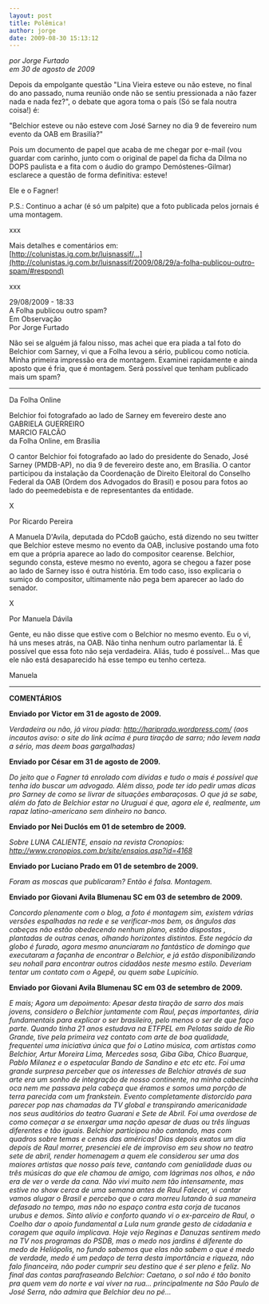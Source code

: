 ```yaml
---
layout: post
title: Polêmica!
author: jorge
date: 2009-08-30 15:13:12
---
```

*por Jorge Furtado*\
*em 30 de agosto de 2009*

Depois da empolgante questão "Lina Vieira esteve ou não esteve, no final do ano passado, numa reunião onde não se sentiu pressionada a não fazer nada e nada fez?", o debate que agora toma o país (Só se fala noutra coisa!) é:

"Belchior esteve ou não esteve com José Sarney no dia 9 de fevereiro num evento da OAB em Brasilía?"

Pois um documento de papel que acaba de me chegar por e-mail (vou guardar com carinho, junto com o original de papel da ficha da Dilma no DOPS paulista e a fita com o áudio do grampo Demóstenes-Gilmar) esclarece a questão de forma definitiva: esteve!

Ele e o Fagner!

P.S.: Continuo a achar (é só um palpite) que a foto publicada pelos jornais é uma montagem.

x﻿xx

Mais detalhes e comentários em:\
[http://colunistas.ig.com.br/luisnassif/...](http://colunistas.ig.com.br/luisnassif/2009/08/29/a-folha-publicou-outro-spam/#respond)

x﻿xx

29/08/2009 - 18:33\
A Folha publicou outro spam?\
Em Observação\
Por Jorge Furtado

Não sei se alguém já falou nisso, mas achei que era piada a tal foto do Belchior com Sarney, vi que a Folha levou a sério, publicou como notícia. Minha primeira impressão era de montagem. Examinei rapidamente e ainda aposto que é fria, que é montagem. Será possível que tenham publicado mais um spam?

- - -

Da Folha Online

Belchior foi fotografado ao lado de Sarney em fevereiro deste ano\
GABRIELA GUERREIRO\
MARCIO FALCÃO\
da Folha Online, em Brasília

O cantor Belchior foi fotografado ao lado do presidente do Senado, José Sarney (PMDB-AP), no dia 9 de fevereiro deste ano, em Brasília. O cantor participou da instalação da Coordenação de Direito Eleitoral do Conselho Federal da OAB (Ordem dos Advogados do Brasil) e posou para fotos ao lado do peemedebista e de representantes da entidade.

X

Por Ricardo Pereira

A Manuela D'Avila, deputada do PCdoB gaúcho, está dizendo no seu twitter que Belchior esteve mesmo no evento da OAB, inclusive postando uma foto em que a própria aparece ao lado do compositor cearense. Belchior, segundo consta, esteve mesmo no evento, agora se chegou a fazer pose ao lado de Sarney isso é outra história. Em todo caso, isso explicaria o sumiço do compositor, ultimamente não pega bem aparecer ao lado do senador.

X

Por Manuela Dávila

Gente, eu não disse que estive com o Belchior no mesmo evento. Eu o vi, há uns meses atrás, na OAB. Não tinha nenhum outro parlamentar lá. É possível que essa foto não seja verdadeira. Aliás, tudo é possível... Mas que ele não está desaparecido há esse tempo eu tenho certeza.

Manuela

- - -

**COMENTÁRIOS**

**Enviado por Victor em 31 de agosto de 2009.**

*Verdadeira ou não, já virou piada: http://hariprado.wordpress.com/ (aos incautos aviso: o site do link acima é pura tiração de sarro; não levem nada a sério, mas deem boas gargalhadas)*

**Enviado por César em 31 de agosto de 2009.**

*Do jeito que o Fagner tá enrolado com dívidas e tudo o mais é possível que tenha ido buscar um advogado. Além disso, pode ter ido pedir umas dicas pro Sarney de como se livrar de situações embaraçosas. O que já se sabe, além do fato de Belchior estar no Uruguai é que, agora ele é, realmente, um rapaz latino-americano sem dinheiro no banco.*

**Enviado por Nei Duclós em 01 de setembro de 2009.**

*Sobre LUNA CALIENTE, ensaio na revista Cronopios: http://www.cronopios.com.br/site/ensaios.asp?id=4168*

**Enviado por Luciano Prado em 01 de setembro de 2009.**

*Foram as moscas que publicaram? Então é falsa. Montagem.*

**Enviado por Giovani Avila Blumenau SC em 03 de setembro de 2009.**

*Concordo plenamente com o blog, a foto é montagem sim, existem várias versões espalhadas na rede e se verificar-mos bem, os ângulos das cabeças não estão obedecendo nenhum plano, estão dispostas , plantadas de outras cenas, olhando horizontes distintos. Este negócio da globo é furado, agora mesmo anunciaram no fantástico de domingo que executaram a façanha de encontrar o Belchior, e já estão disponibilizando seu nohall para encontrar outros cidadãos neste mesmo estilo. Deveriam tentar um contato com o Agepê, ou quem sabe Lupicínio.*

**Enviado por Giovani Avila Blumenau SC em 03 de setembro de 2009.**

*E mais; Agora um depoimento: Apesar desta tiração de sarro dos mais jovens, considero o Belchior juntamente com Raul, peças importantes, diria fundamentais para explicar o ser brasileiro, pelo menos o ser de que faço parte. Quando tinha 21 anos estudava na ETFPEL em Pelotas saído de Rio Grande, tive pela primeira vez contato com arte de boa qualidade, frequentei uma iniciativa única que foi o Latino música, com artistas como Belchior, Artur Moreira Lima, Mercedes sosa, Giba Giba, Chico Buarque, Pablo Milanez e o espetacular Bando de Sandino e etc etc etc. Foi uma grande surpresa perceber que os interesses de Belchior através de sua arte era um sonho de integração de nosso continente, na minha cabecinha oca nem me passava pela cabeça que éramos e somos uma porção de terra parecida com um frankstein. Evento completamente distorcido para parecer pop nas chamadas da TV global e transpirando americanidade nos seus auditórios do teatro Guarani e Sete de Abril. Foi uma overdose de como começar a se enxergar uma nação apesar de duas ou três línguas diferentes e tão iguais. Belchior participou não cantando, mas com quadros sobre temas e cenas das américas! Dias depois exatos um dia depois de Raul morrer, presenciei ele de improviso em seu show no teatro sete de abril, render homenagem a quem ele considerou ser uma dos maiores artistas que nosso país teve, cantando com genialidade duas ou três músicas do que ele chamou de amigo, com lágrimas nos olhos, e não era de ver o verde da cana. Não vivi muito nem tão intensamente, mas estive no show cerca de uma semana antes de Raul Falecer, vi cantar vamos alugar o Brasil e percebo que o cara morreu lutando à sua maneira defasado no tempo, mas não no espaço contra esta corja de tucanos urubus e demos. Sinto alívio e conforto quando vi o ex-parceiro de Raul, o Coelho dar o apoio fundamental a Lula num grande gesto de cidadania e coragem que aquilo implicava. Hoje vejo Reginas e Danuzas sentirem medo na TV nos programas do PSDB, mas o medo nos jardins é diferente do medo de Heliópolis, no fundo sabemos que elas não sabem o que é medo de verdade, medo é um pedaço de terra desta importância e riqueza, não falo financeira, não poder cumprir seu destino que é ser pleno e feliz. No final das contas parafraseando Belchior: Caetano, o sol não é tão bonito pra quem vem do norte e vai viver na rua... principalmente na São Paulo de José Serra, não admira que Belchior deu no pé...*
